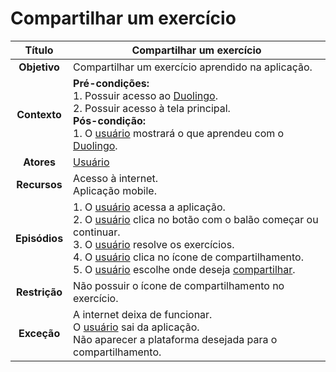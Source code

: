 # Compartilhar um exercício

| **Título** | Compartilhar um exercício |
| :--------: | --------------- |
| **Objetivo** | Compartilhar um exercício aprendido na aplicação. |
| **Contexto** | **Pré-condições:** <br/>1. Possuir acesso ao [Duolingo](../lexicos.md#duolingo). <br/>2. Possuir acesso à tela principal. <br/>**Pós-condição:** <br/>1. O [usuário](../lexicos.md#usuario) mostrará o que aprendeu com o [Duolingo](../lexicos.md#duolingo). |
| **Atores** | [Usuário](../lexicos.md#usuario) |
| **Recursos** | Acesso à internet. <br/>Aplicação mobile. |
| **Episódios** | 1. O [usuário](../lexicos.md#usuario) acessa a aplicação. <br/>2. O [usuário](../lexicos.md#usuario) clica no botão com o balão começar ou continuar. <br/>3. O [usuário](../lexicos.md#usuario) resolve os exercícios. <br/>4. O [usuário](../lexicos.md#usuario) clica no ícone de compartilhamento. <br/>5. O [usuário](../lexicos.md#usuario) escolhe onde deseja [compartilhar](../lexicos.md#compartilhar). |
| **Restrição** | Não possuir o ícone de compartilhamento no exercício. |
| **Exceção** | A internet deixa de funcionar. <br/>O [usuário](../lexicos.md#usuario) sai da aplicação. <br/>Não aparecer a plataforma desejada para o compartilhamento. |
